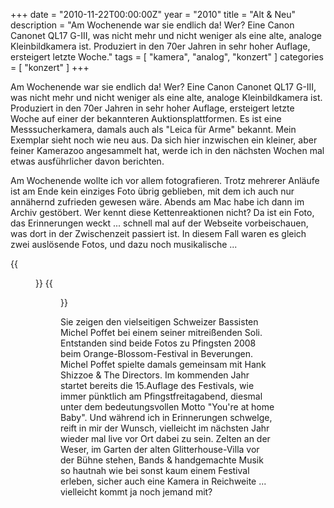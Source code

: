 +++
date = "2010-11-22T00:00:00Z"
year = "2010"
title = "Alt & Neu"
description = "Am Wochenende war sie endlich da! Wer? Eine Canon Canonet QL17 G-III, was nicht mehr und nicht weniger als eine alte, analoge Kleinbildkamera ist. Produziert in den 70er Jahren in sehr hoher Auflage, ersteigert letzte Woche."
tags = [ "kamera", "analog", "konzert" ]
categories = [ "konzert" ]
+++

Am Wochenende war sie endlich da! Wer? Eine Canon Canonet QL17 G-III, was nicht mehr und nicht weniger als eine alte, analoge Kleinbildkamera ist. Produziert in den 70er Jahren in sehr hoher Auflage, ersteigert letzte Woche auf einer der bekannteren Auktionsplattformen. Es ist eine Messsucherkamera, damals auch als "Leica für Arme" bekannt. Mein Exemplar sieht noch wie neu aus. Da sich hier inzwischen ein kleiner, aber feiner Kamerazoo angesammelt hat, werde ich in den nächsten Wochen mal etwas ausführlicher davon berichten.

Am Wochenende wollte ich vor allem fotografieren. Trotz mehrerer Anläufe ist am Ende kein einziges Foto übrig geblieben, mit dem ich auch nur annähernd zufrieden gewesen wäre. Abends am Mac habe ich dann im Archiv gestöbert. Wer kennt diese Kettenreaktionen nicht? Da ist ein Foto, das Erinnerungen weckt ... schnell mal auf der Webseite vorbeischauen, was dort in der Zwischenzeit passiert ist. In diesem Fall waren es gleich zwei auslösende Fotos, und dazu noch musikalische ...

{{<figure src="/images/2010/20080511-041.png" title="Michel Poffet am Baß - OBS 2008 - #1">}}
{{<figure src="/images/2010/20080511-045.png" title="Michel Poffet am Baß - OBS 2008 - #2">}}

Sie zeigen den vielseitigen Schweizer Bassisten Michel Poffet bei einem seiner mitreißenden Soli. Entstanden sind beide Fotos zu Pfingsten 2008 beim Orange-Blossom-Festival in Beverungen. Michel Poffet spielte damals gemeinsam mit Hank Shizzoe & The Directors. Im kommenden Jahr startet bereits die 15.Auflage des Festivals, wie immer pünktlich am Pfingstfreitagabend, diesmal unter dem bedeutungsvollen Motto "You're at home Baby". Und während ich in Erinnerungen schwelge, reift in mir der Wunsch, vielleicht im nächsten Jahr wieder mal live vor Ort dabei zu sein. Zelten an der Weser, im Garten der alten Glitterhouse-Villa vor der Bühne stehen, Bands & handgemachte Musik so hautnah wie bei sonst kaum einem Festival erleben, sicher auch eine Kamera in Reichweite ... vielleicht kommt ja noch jemand mit?
